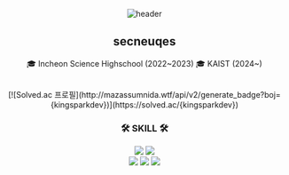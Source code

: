 <div align="center">
  
  ![header](https://capsule-render.vercel.app/api?type=venom&text=secneuqes&height=300&animation=fadeIn)

  
## secneuqes        
  
  🎓 Incheon Science Highschool (2022~2023)
  🎓 KAIST (2024~)

  <br>
 
</div>


<div align="center">
  [![Solved.ac
프로필](http://mazassumnida.wtf/api/v2/generate_badge?boj={kingsparkdev})](https://solved.ac/{kingsparkdev}) 

  ### 🛠 SKILL 🛠
  <img src="https://img.shields.io/badge/#3776AB?style=flat-square&logo=Python&logoColor=white"/>
  <img src="https://img.shields.io/badge/#F7DF1E?style=flat-square&logo=javascript&logoColor=white"/>
  <br>
  <img src="https://img.shields.io/badge/#FFCA28?style=flat-square&logo=Firebase&logoColor=white"/>
  <img src="https://img.shields.io/badge/#F9D72C?style=flat-square&logo=OpenSCAD&logoColor=white"/>
  <img src="https://img.shields.io/badge/#000000?style=flat-square&logo=Express&logoColor=white"/>
 
</div>
